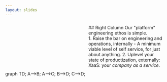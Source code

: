 ```yaml
---
layout: slides
---
```


<section data-markdown class="left-aligned">
<script type="text/template">
### booting platformatory  
<div class="typewriter">
<div id="typewriter-content" style="font-size:small;">
[    0.000000] Platformatory kernel version 1.0.0 (gcc 10.3.0)
[    0.000001] Command line: BOOT_IMAGE=/boot/vmlinuz-1.0.0-generic root=UUID=platformatory ro quiet splash vt.handoff=7
[    0.000002] initializing subsys: culture, 10x engineering, and more
[    0.000003] initializing ordered polyglot stack: golang, rust, python, javascript, lua, c++, jvm (ugh)
[    0.000004] starting platform stack v 4.2.....
[    0.000005] initializing cloud-native and hybrid environments: metal, aws, gcp, azure, k8s
[    0.000006] initializing distributed streaming subsystems: kafka, redpanda, flink, kstreams 
[    0.000007] initializing data infra lite: duckdb, rocksdb, adf (and more)
[    0.000008] initializing data infra at large: hudi, delta lake, trino (and more)
[    0.000008] initializing networking & connectivity stack: envoy, kong (and more)
[    0.000009] initializing more MAD landscape: vector databases, RAG, real-time features, time series forecasting (not exhaustive)
[    0.000010] spawning our inner daemons: oss, community
[    1.234567] fast init done. do whatever to continue

platformatory 20.24 LTS lifeuniverseandeverything tty1
<p class="prompt" style="border-right: .1em solid orange">guest@platformatory:~$</p>
</div>
</script>
</section>

<section data-markdown>
<script type="text/template">
### Platform and Product Engineering, by humans, for humans and to humans

> A product is useless without a platform, or more precisely and accurately, a platform-less product will always be replaced by an equivalent platform-ized product – Steve Yegge
<div class="small-text" style="font-size: medium;">
Our "platform" engineering ethos is simple. <br />  

1. Raise the bar on engineering and operations, internally
  - A minimum viable level of self service, for just about anything. 
2. Uplevel your state productization, externally: XaaS: your <em>company as a service</em>.  

</div>
</script>
</section>

<section data-markdown>
<script type="text/template">
## Speciality
Ubiquitous Distributed Systems Interfacs

> Platforms are temporary. APIs are for ever

Almost forever. Some APIs habe become the gold standard for their category. We specialize on and build on top of number of ubiquitous interfaces like Kubernetes, Apache Kafka, Cassandra, Postgres, Apache Iceberg (among others).


</script>
</section>

<section>
    <div style="display: flex;">
        <div style="flex: 1; padding: 10px;">
	<section data-markdown>
	<script type="text/template">
            ## Left Column
            > A product is useless without a platform, or more precisely and accurately, a platform-less product will always be replaced by an equivalent platform-ized product – Steve Yegge
	</script></section>
        </div>
        <div style="flex: 1; padding: 10px;">
            ## Right Column
            Our "platform" engineering ethos is simple. <br />
            1. Raise the bar on engineering and operations, internally
              - A minimum viable level of self service, for just about anything.
            2. Uplevel your state of productization, externally: XaaS: your <em>company as a service</em>.
        </div>
    </div>
</section>

<section>
    <script type="module">
        import mermaid from 'https://cdn.jsdelivr.net/npm/mermaid@10/dist/mermaid.esm.min.mjs';
        mermaid.initialize({ startOnLoad: true });
    </script>
    <div class="mermaid">
        graph TD;
        A-->B;
        A-->C;
        B-->D;
        C-->D;
    </div>
</section>

<section data-markdown data-background-color="#ff0000">
<script type="text/template">
## Slide 4
Content for slide 4 with a custom background color.
</script>
</section>

